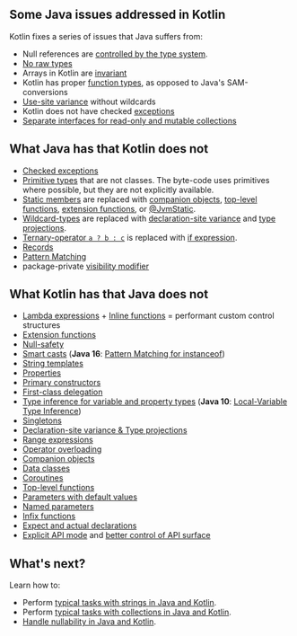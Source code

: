 [//]: # (title: Comparison to Java)

## Some Java issues addressed in Kotlin

Kotlin fixes a series of issues that Java suffers from:

* Null references are [controlled by the type system](null-safety.md).
* [No raw types](java-interop.md#java-generics-in-kotlin)
* Arrays in Kotlin are [invariant](arrays.md)
* Kotlin has proper [function types](lambdas.md#function-types), as opposed to Java's SAM-conversions
* [Use-site variance](generics.md#use-site-variance-type-projections) without wildcards
* Kotlin does not have checked [exceptions](exceptions.md)
* [Separate interfaces for read-only and mutable collections](collections-overview.md)

## What Java has that Kotlin does not

* [Checked exceptions](exceptions.md)
* [Primitive types](types-overview.md) that are not classes. The byte-code uses primitives where possible, but they are not
    explicitly available.
* [Static members](classes.md) are replaced with [companion objects](object-declarations.md#companion-objects),
    [top-level functions](functions.md), [extension functions](extensions.md#extension-functions), or [@JvmStatic](java-to-kotlin-interop.md#static-methods).
* [Wildcard-types](generics.md) are replaced with [declaration-site variance](generics.md#declaration-site-variance) and
    [type projections](generics.md#type-projections).
* [Ternary-operator `a ? b : c`](control-flow.md#if-expression) is replaced with [if expression](control-flow.md#if-expression). 
* [Records](https://openjdk.org/jeps/395)
* [Pattern Matching](https://openjdk.org/projects/amber/design-notes/patterns/pattern-matching-for-java)
* package-private [visibility modifier](visibility-modifiers.md)

## What Kotlin has that Java does not

* [Lambda expressions](lambdas.md) + [Inline functions](inline-functions.md) = performant custom control structures
* [Extension functions](extensions.md)
* [Null-safety](null-safety.md)
* [Smart casts](typecasts.md) (**Java 16**: [Pattern Matching for instanceof](https://openjdk.org/jeps/394))
* [String templates](strings.md)
* [Properties](properties.md)
* [Primary constructors](classes.md)
* [First-class delegation](delegation.md)
* [Type inference for variable and property types](types-overview.md) (**Java 10**: [Local-Variable Type Inference](https://openjdk.org/jeps/286))
* [Singletons](object-declarations.md)
* [Declaration-site variance & Type projections](generics.md)
* [Range expressions](ranges.md)
* [Operator overloading](operator-overloading.md)
* [Companion objects](classes.md#companion-objects)
* [Data classes](data-classes.md)
* [Coroutines](coroutines-overview.md)
* [Top-level functions](functions.md)
* [Parameters with default values](functions.md#parameters-with-default-values)
* [Named parameters](functions.md#named-arguments)
* [Infix functions](functions.md#infix-notation)
* [Expect and actual declarations](https://www.jetbrains.com/help/kotlin-multiplatform-dev/multiplatform-expect-actual.html)
* [Explicit API mode](whatsnew14.md#explicit-api-mode-for-library-authors) and [better control of API surface](opt-in-requirements.md)

## What's next?

Learn how to:
* Perform [typical tasks with strings in Java and Kotlin](java-to-kotlin-idioms-strings.md).
* Perform [typical tasks with collections in Java and Kotlin](java-to-kotlin-collections-guide.md).
* [Handle nullability in Java and Kotlin](java-to-kotlin-nullability-guide.md).

